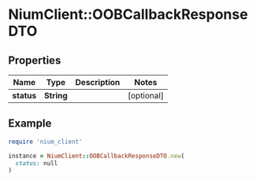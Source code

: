 # NiumClient::OOBCallbackResponseDTO

## Properties

| Name | Type | Description | Notes |
| ---- | ---- | ----------- | ----- |
| **status** | **String** |  | [optional] |

## Example

```ruby
require 'nium_client'

instance = NiumClient::OOBCallbackResponseDTO.new(
  status: null
)
```

